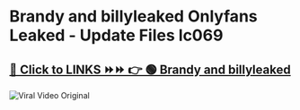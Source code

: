 
 # Brandy and billyleaked Onlyfans Leaked - Update Files lc069

## <h2><a href="https://clipsfans.com/Brandy_and_billyleaked&ref=git">🔗 Click to LINKS ⏩⏩ 👉 🟢 Brandy and billyleaked </a></h2>

<a href="https://clipsfans.com/Brandy_and_billyleaked&ref=git" rel="nofollow" data-target="animated-image.originalLink"><img src="https://i.ibb.co.com/xMMVF88/686577567.gif" alt="Viral Video Original" style="max-width: 100%; display: inline-block;" data-target="animated-image.originalImage"></a>


